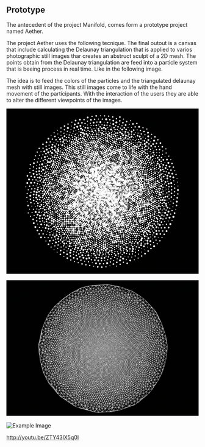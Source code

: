 ## Prototype

The antecedent of the project Manifold, comes form a prototype project named Aether.

The project Aether uses the following tecnique. The final outout is a canvas that include calculating the Delaunay triangulation that is applied to varios photographic still images thar creates an abstruct sculpt of a 2D mesh. The points obtain from the Delaunay triangulation are feed into a particle system that is beeing process in real time. Like in the following image.


The idea is to feed the colors of the particles and the triangulated delaunay mesh with still images. This still images come to life with the hand movement of the participants. With the interaction of the users they are able to alter the different viewpoints of the images.


![Example Image](../project_images/particles.png "Particles")

![Example Image](../project_images/manifold-triangulation.png "Triangulation")



![Example Image](http://codigogenerativo.com/wp-content/uploads/eather_03.jpg "Interaction")


http://youtu.be/ZTY43lX5q0I
